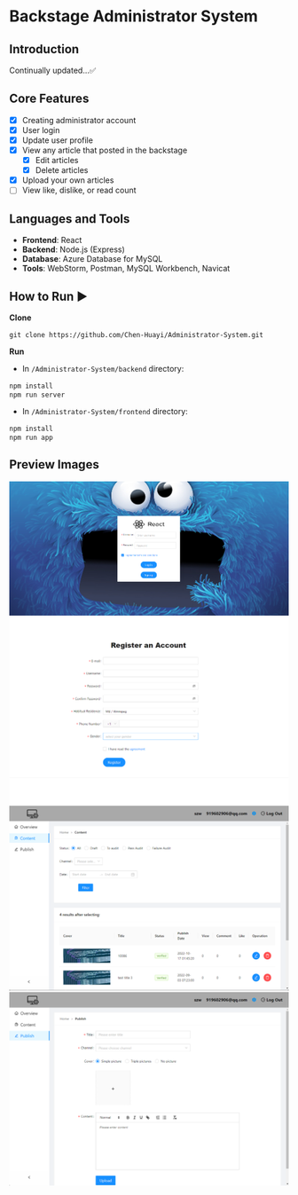 # Backstage Administrator System

## Introduction
Continually updated...✅

## Core Features
+ [x] Creating administrator account 
+ [x] User login 
+ [x] Update user profile
+ [x] View any article that posted in the backstage 
  + [x] Edit articles 
  + [x] Delete articles 
+ [x] Upload your own articles 
+ [ ] View like, dislike, or read count

## Languages and Tools
+ **Frontend**: React
+ **Backend**: Node.js (Express)
+ **Database**: Azure Database for MySQL
+ **Tools**: WebStorm, Postman, MySQL Workbench, Navicat

## How to Run ▶️
**Clone**
```shell
git clone https://github.com/Chen-Huayi/Administrator-System.git
```
**Run**
+ In `/Administrator-System/backend` directory: 
```shell
npm install
npm run server
```
+ In `/Administrator-System/frontend` directory: 
```shell
npm install
npm run app
```

## Preview Images
![](/img/login.png)
![](/img/register.png)
![](/img/content-manager.png)
![](/img/publish.png)
